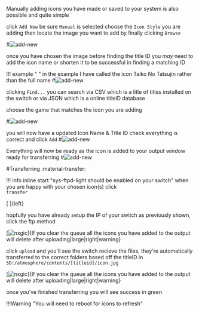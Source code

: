Manually adding icons you have made or saved to your system is also possible and quite simple

click `Add New` be sure `Manual` is selected choose the `Icon Style` you are adding
then locate the image you want to add by finally clicking `Browse`

#![add-new](<img/usingnxgic/br-add/add-newbr1.png>)

once you have chosen the image before finding the title ID you *may* need to add the icon name or shorten it to be successful in finding a matching ID

!!! example "&nbsp;"
	in the example I have called the icon Taiko No Tatsujin
	rather than the full name
	#![add-new](<img/usingnxgic/br-add/add-newbr2.png>)

clicking `Find...` you can search via CSV which is a litle of titles installed on the switch
or via JSON which is a online titleID database

choose the game that matches the icon you are adding

#![add-new](<img/usingnxgic/br-add/add-newbr3.png>)

you will now have a updated Icon Name & Title ID check everything is correct and click `Add`
#![add-new](<img/usingnxgic/br-add/add-newbr4.png>)

Everything will now be ready as the icon is added to your output window ready for transferring 
#![add-new](<img/usingnxgic/br-add/add-newbr5.png>)

#Transferring :material-transfer:

!!! info inline start "sys-ftpd-light should be enabled on your switch"
when you are happy with your chosen icon(s) click<br> `transfer`

[ ]{left}

hopfully you have already setup the IP of your switch as previously shown, click the ftp method


[![nxgic](<img/usingnxgic/nx-gic5.png>)]{If you clear the queue all the icons you have added to the output will delete after uploading|large|right|warning}

click ```upload``` and you'll see the switch recieve the files, they're automatically transferred to the correct folders based off the titleID
in `SD:/atmosphere/contents/[titleid]/icon.jpg`

[![nxgic](<img/usingnxgic/nx-gic6.png>)]{If you clear the queue all the icons you have added to the output will delete after uploading|large|right|warning}


once you've finished transferring you will see success in green

!!!Warning "You will need to reboot for icons to refresh"

